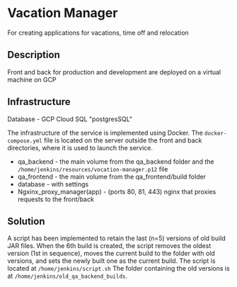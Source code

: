 # Vacation Manager

For creating applications for vacations, time off and relocation

## Description

Front and back for production and development are deployed on a virtual machine on GCP

## Infrastructure

Database - GCP Cloud SQL "postgresSQL"

The infrastructure of the service is implemented using Docker. The `docker-compose.yml` file is located on the server outside the front and back directories, where it is used to launch the service.
- qa_backend - the main volume from the qa_backend folder and the `/home/jenkins/resources/vocation-manager.p12` file
- qa_frontend - the main volume from the qa_frontend/build folder
- database - with settings
- Ngxinx_proxy_manager(app) - (ports 80, 81, 443) nginx that proxies requests to the front/back

## Solution

A script has been implemented to retain the last (n=5) versions of old build JAR files. When the 6th build is created, the script removes the oldest version (1st in sequence), moves the current build to the folder with old versions, and sets the newly built one as the current build.
The script is located at `/home/jenkins/script.sh` The folder containing the old versions is at `/home/jenkins/old_qa_backend_builds`.

